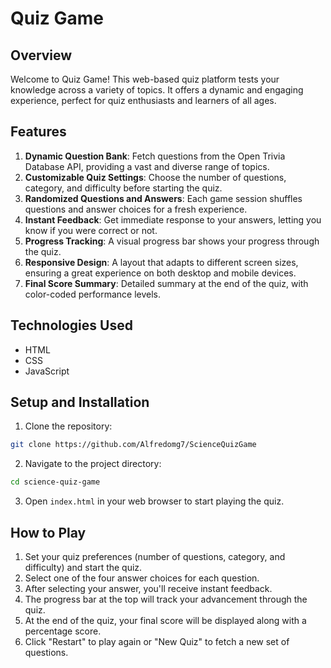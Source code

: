 # Quiz Game

## Overview

Welcome to Quiz Game! This web-based quiz platform tests your knowledge across a variety of topics. It offers a dynamic and engaging experience, perfect for quiz enthusiasts and learners of all ages.

## Features

1. **Dynamic Question Bank**: Fetch questions from the Open Trivia Database API, providing a vast and diverse range of topics.
2. **Customizable Quiz Settings**: Choose the number of questions, category, and difficulty before starting the quiz.
3. **Randomized Questions and Answers**: Each game session shuffles questions and answer choices for a fresh experience.
4. **Instant Feedback**: Get immediate response to your answers, letting you know if you were correct or not.
5. **Progress Tracking**: A visual progress bar shows your progress through the quiz.
6. **Responsive Design**: A layout that adapts to different screen sizes, ensuring a great experience on both desktop and mobile devices.
7. **Final Score Summary**: Detailed summary at the end of the quiz, with color-coded performance levels.

## Technologies Used
- HTML
- CSS
- JavaScript

## Setup and Installation
1. Clone the repository:
```bash
git clone https://github.com/Alfredomg7/ScienceQuizGame
```

2. Navigate to the project directory:
```bash
cd science-quiz-game
```

3. Open `index.html` in your web browser to start playing the quiz.

## How to Play
1. Set your quiz preferences (number of questions, category, and difficulty) and start the quiz.
2. Select one of the four answer choices for each question.
3. After selecting your answer, you'll receive instant feedback.
4. The progress bar at the top will track your advancement through the quiz.
5. At the end of the quiz, your final score will be displayed along with a percentage score.
6. Click "Restart" to play again or "New Quiz" to fetch a new set of questions.